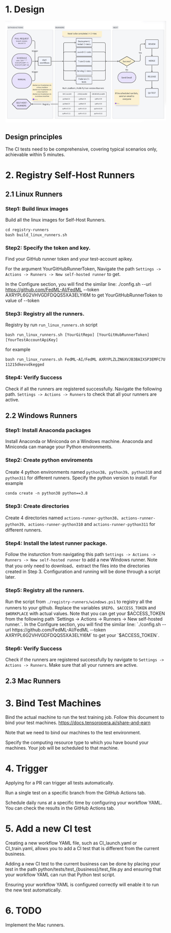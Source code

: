 # 1. Design

![Design](image.png)

##  Design principles

The CI tests need to be comprehensive, covering typical scenarios only, achievable within 5 minutes.

# 2. Registry Self-Host Runners

## 2.1 Linux Runners

### Step1: Build linux images

Build all the linux images for Self-Host Runners.
```
cd registry-runners
bash build_linux_runners.sh
```

### Step2: Specify the token and key.
Find your GitHub runner token and your test-account apikey.

For the argument YourGitHubRunnerToken, Navigate the path `Settings -> Actions -> Runners -> New self-hosted runner` to get.

In the Configure section, you will find the similar line:
./config.sh --url https://github.com/FedML-AI/FedML --token AXRYPL6G2VHVGDFDQQS5XA3ELYI6M to get YourGitHubRunnerToken to value of --token

### Step3: Registry all the runners.
Registry by run `run_linux_runners.sh` script
```
bash run_linux_runners.sh [YourGitRepo] [YourGitHubRunnerToken] [YourTestAccountApiKey]
```
for example
```
bash run_linux_runners.sh FedML-AI/FedML AXRYPLZLZN6XVJB3BAIXSP3EMFC7U 11215dkevvdkegged
```
### Step4: Verify Success

Check if all the runners are registered successfully. Navigate the following path. `Settings -> Actions -> Runners` to check that all your runners are active.

## 2.2 Windows Runners

### Step1: Install Anaconda packages
Install Anaconda or Miniconda on a Windows machine. Anaconda and Miniconda can manage your Python environments.

### Step2: Create python enviroments
Create 4 python environments named `python38`、`python39`、`python310` and `python311` for different runners.
Specify the python version to install.
For example 
```
conda create -n python38 python==3.8
```
### Step3: Create directories 
Create 4 directories named `actions-runner-python38`、`actions-runner-python39`、`actions-runner-python310` and `actions-runner-python311` for different runners.

### Step4: Install the latest runner package. 
Follow the insturction from navigating this path `Settings -> Actions -> Runners -> New self-hosted runner` to add a new Windows runner. Note that you only need to download、extract the files into the directories created in Step 3. Configuration and running will be done through a script later.

### Step5: Registry all the runners.
Run the script from `./registry-runners/windows.ps1` to registry all the runners to your github. Replace the variables `$REPO`、`$ACCESS_TOKEN` and `$WORKPLACE` with actual values. Note that you can get your $ACCESS_TOKEN from the following path `Settings -> Actions -> Runners -> New self-hosted runner.`.
In the Configure section, you will find the similar line: `./config.sh --url https://github.com/FedML-AI/FedML --token AXRYPL6G2VHVGDFDQQS5XA3ELYI6M` to get your `$ACCESS_TOKEN`.

### Step6: Verify Success
Check if the runners are registered successfully by navigate to `Settings -> Actions -> Runners`. Make sure that all your runners are active. 

## 2.3 Mac Runners

# 3. Bind Test Machines

Bind the actual machine to run the test training job. Follow this document to bind your test machines.
https://docs.tensoropera.ai/share-and-earn

Note that we need to bind our machines to the test environment.

Specify the computing resource type to which you have bound your machines. Your job will be scheduled to that machine.

# 4. Trigger

Applying for a PR can trigger all tests automatically.

Run a single test on a specific branch from the GitHub Actions tab.

Schedule daily runs at a specific time by configuring your workflow YAML. You can check the results in the GitHub Actions tab.

# 5. Add a new CI test

Creating a new workflow YAML file, such as CI_launch.yaml or CI_train.yaml, allows you to add a CI test that is different from the current business.

Adding a new CI test to the current business can be done by placing your test in the path python/tests/test_{business}/test_file.py and ensuring that your workflow YAML can run that Python test script.

Ensuring your workflow YAML is configured correctly will enable it to run the new test automatically.

# 6. TODO

Implement the Mac runners.

